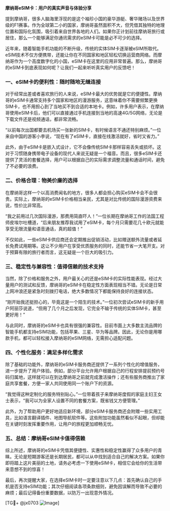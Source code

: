 **摩纳哥eSIM卡：用户的真实声音与体验分享**

提到摩纳哥，很多人脑海里浮现的是这个袖珍小国的豪华游艇、奢华赌场以及世界级的F1赛事。作为全球第二小的国家，摩纳哥虽然面积不大，但凭借其独特的地理位置和国际化氛围，吸引着来自世界各地的人们。如果你正计划前往摩纳哥旅行或居住，那么一个能够满足你通讯需求的eSIM卡可能是必不可少的选择。

近年来，随着智能手机功能的不断升级，传统的实体SIM卡逐渐被eSIM所取代。eSIM技术不仅方便携带，还能让你在不同国家和地区轻松切换运营商网络。而摩纳哥作为一个高度数字化的小国，eSIM卡在这里的应用非常普遍。那么，摩纳哥的eSIM卡到底表现如何呢？让我们一起来听听真实用户的反馈吧！

### **一、eSIM卡的便利性：随时随地无缝连接**

对于经常出差或者喜欢旅行的人来说，eSIM卡最大的优势就是它的便捷性。摩纳哥的eSIM卡通常支持多个国家和地区的漫游服务，这意味着你不需要频繁更换SIM卡，也不用担心到了当地买不到合适的本地卡。例如，许多用户表示，在摩纳哥使用eSIM卡后，他们可以直接通过手机连接到当地的高速4G/5G网络，无论是下载文件还是视频通话，都非常流畅。

“以前每次出国都要去机场买一张新的SIM卡，有时候语言不通还特别麻烦。”一位来自中国的游客小李说，“现在有了eSIM卡，直接在线激活就好，省时又省力。”

此外，由于eSIM卡是嵌入式设计，它不会像传统SIM卡那样容易丢失或损坏。这对于习惯随身携带电子设备的现代人来说无疑是一个福音。而且，很多eSIM卡还提供了灵活的套餐选择，用户可以根据自己的实际需求调整流量和通话时间，避免了不必要的浪费。

### **二、价格合理：物美价廉的选择**

在摩纳哥这样一个以高消费闻名的地方，很多人都会担心购买eSIM卡会不会很贵。实际上，摩纳哥的eSIM卡价格相当亲民，尤其是对比传统的国际漫游资费来说，性价比非常高。

“我之前用过几次国际漫游，那费用简直吓人！”一位长期在摩纳哥工作的法国工程师皮埃尔吐槽道，“后来朋友推荐我试用了eSIM卡，每个月只需要花几十欧元就能享受无限流量和语音通话，真的超值！”

不仅如此，一些eSIM卡供应商还会定期推出促销活动，比如赠送额外流量或者延长免费试用期等。这让不少用户在享受优质服务的同时，还能节省一大笔开支。对于预算有限的旅行者而言，这无疑是一个巨大的吸引力。

### **三、稳定性与兼容性：值得信赖的技术支持**

当然，除了价格和服务之外，用户最关心的还是eSIM卡的实际性能表现。经过大量用户的测试和反馈，摩纳哥的eSIM卡在稳定性方面表现相当不错。无论是日常上网冲浪还是紧急时刻拨打电话，绝大多数情况下都能保持良好的连接状态。

“刚开始我还挺担心的，毕竟这是一个陌生的技术。”一位初次尝试eSIM卡的新手用户阿丽莎说道，“但用了几个月之后发现，它完全不输于传统的实体SIM卡，甚至更好用！”

与此同时，摩纳哥的eSIM卡也具有很强的兼容性。目前市面上大多数主流品牌的智能手机都支持eSIM功能，包括苹果、三星、华为等品牌。因此，无论你是用哪款手机，都可以轻松接入摩纳哥的eSIM网络，无需担心适配问题。

### **四、个性化服务：满足多样化需求**

除了基础的功能外，摩纳哥的eSIM卡服务商还提供了一系列个性化的增值服务，进一步提升了用户体验。例如，部分平台允许用户根据自己的行程安排提前预约号码归属地，这样就可以在到达摩纳哥之前就完成激活操作；还有些服务商推出了家庭共享套餐，方便一家人共同使用同一个账户下的资源。

“我觉得这种定制化的服务特别贴心。”一位带着孩子来摩纳哥度假的家庭主妇王女士表示，“我可以为全家人设置不同的套餐方案，既省钱又方便管理。”

此外，为了帮助用户更好地适应新环境，部分eSIM卡服务商还会附赠一些实用工具，比如语言翻译插件、地图导航软件等。这些附加功能虽然看似不起眼，但却能在关键时刻发挥重要作用，让用户的旅程更加顺畅无忧。

### **五、总结：摩纳哥eSIM卡值得信赖**

综上所述，摩纳哥的eSIM卡凭借其便捷性、实惠性和稳定性赢得了众多用户的青睐。无论是短期游客还是长期居民，都可以从中找到适合自己的解决方案。如果你即将踏上这片美丽的土地，请务必考虑一下使用eSIM卡，相信它会给你的生活带来意想不到的惊喜！

最后，再次提醒大家，在选择eSIM卡时一定要注意以下几点：首先确认自己的手机是否支持eSIM功能；其次仔细阅读各项条款细则，避免因误解而导致不必要的麻烦；最后记得备份重要数据，以防万一出现意外情况。

[TG💪+ @jx0703 ![Image](https://github.com/user-attachments/assets/dbca1d08-cadb-493c-b0ec-ad6f7a83f270)]